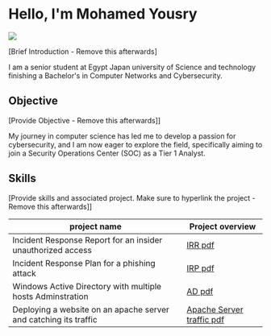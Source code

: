 # Hello, I'm Mohamed Yousry
<a href="www.linkedin.com/in/mohamed-yousry03"><img src="https://img.shields.io/badge/-LinkedIn-0072b1?&style=for-the-badge&logo=linkedin&logoColor=white" /></a>

[Brief Introduction - Remove this afterwards]

I am a senior student at Egypt Japan university of Science and technology finishing a Bachelor's in Computer Networks and Cybersecurity.

## Objective
[Provide Objective - Remove this afterwards]]

My journey in computer science has led me to develop a passion for cybersecurity, and I am now eager to explore the field, specifically aiming to join a Security Operations Center (SOC) as a Tier 1 Analyst.

## Skills
[Provide skills and associated project. Make sure to hyperlink the project - Remove this afterwards]]

| project name                                        | Project overview         |
|-----------------------------------------------|----------------------------|
| Incident Response Report for an insider unauthorized access | <a href="[https://github.com/user-attachments/files/19925172/Incident.Response.Report.for.an.Insider.Unauthorized.access.pdf]">IRR pdf</a>|
| Incident Response Plan for a phishing attack         | <a href="[https://github.com/user-attachments/files/19925197/Incident.Response.Plan.for.Phishing.attack.pdf]">IRP pdf</a>|
| Windows Active Directory with multiple hosts Adminstration      |  <a href="[https://github.com/user-attachments/files/19925202/Windows.Task-MohamedYousry-47492.pdf]">AD pdf</a>|
| Deploying a website on an apache server and catching its traffic                  | <a href="[https://github.com/user-attachments/files/19925203/MohamedYousryAshourAwd.pdf]">Apache Server traffic pdf</a>|

